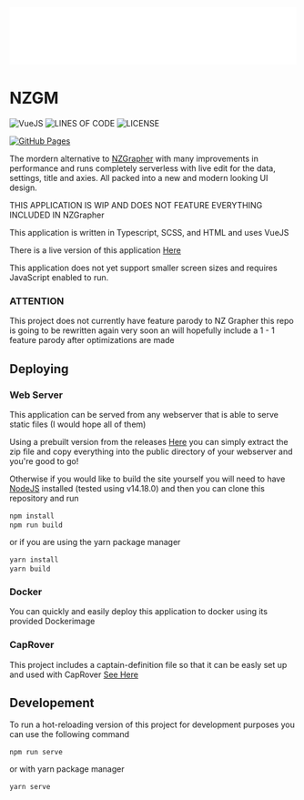 
<img src="https://raw.githubusercontent.com/jacobtread/NZGM/main/src/assets/img/logo-white.svg" alt="NZGM" width="100%" height="100"/>

# NZGM

![VueJS](https://img.shields.io/badge/Powered%20By-VueJS-68A063?style=for-the-badge)
![LINES OF CODE](https://img.shields.io/tokei/lines/github/jacobtread/NZGM?style=for-the-badge)
![LICENSE](https://img.shields.io/github/license/jacobtread/NZGM?style=for-the-badge)

[![GitHub Pages](https://github.com/jacobtread/NZGM/actions/workflows/gh-pages.yml/badge.svg)](https://github.com/jacobtread/NZGM/actions/workflows/ph-pages.yml)

The mordern alternative to [NZGrapher](https://github.com/mathsnz/NZGrapher/) with many improvements in performance and runs completely serverless with live edit for the data, settings, title and axies. All packed into a new and modern looking UI design. 

THIS APPLICATION IS WIP AND DOES NOT FEATURE EVERYTHING INCLUDED IN NZGrapher

This application is written in Typescript, SCSS, and HTML and uses VueJS

There is a live version of this application [Here](https://jacobtread.github.io/NZGM/)

This application does not yet support smaller screen sizes and requires JavaScript enabled to run.

### ATTENTION

This project does not currently have feature parody to NZ Grapher this repo is going to be rewritten again
very soon an will hopefully include a 1 - 1 feature parody after optimizations are made


## Deploying

### Web Server

This application can be served from any webserver that is able to serve static files (I would hope all of them)

Using a prebuilt version from the releases [Here](https://github.com/jacobtread/NZGM/releases/) you can simply extract the zip file and copy everything into the public directory of your webserver and you're good to go!

Otherwise if you would like to build the site yourself you will need to have [NodeJS](https://nodejs.org/en/) installed (tested using v14.18.0) and then you can clone this repository and run 

```
npm install
npm run build
```

or if you are using the yarn package manager

```
yarn install
yarn build
```

### Docker

You can quickly and easily deploy this application to docker using its provided Dockerimage

### CapRover

This project includes a captain-definition file so that it can be easly set up and used with CapRover [See Here](https://caprover.com/docs/captain-definition-file.html)


## Developement

To run a hot-reloading version of this project for development purposes you can use
the following command

```
npm run serve
```

or with yarn package manager

```
yarn serve
```
